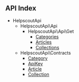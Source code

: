 API Index
---------

* HelpscoutApi
    * HelpscoutApi\Api
        * HelpscoutApi\Api\Get
            * [Categories](HelpscoutApi-Api-Get-Categories.md)
            * [Articles](HelpscoutApi-Api-Get-Articles.md)
            * [Collections](HelpscoutApi-Api-Get-Collections.md)
    * HelpscoutApi\Contracts
        * [Category](HelpscoutApi-Contracts-Category.md)
        * [ApiKey](HelpscoutApi-Contracts-ApiKey.md)
        * [Article](HelpscoutApi-Contracts-Article.md)
        * [Collection](HelpscoutApi-Contracts-Collection.md)

